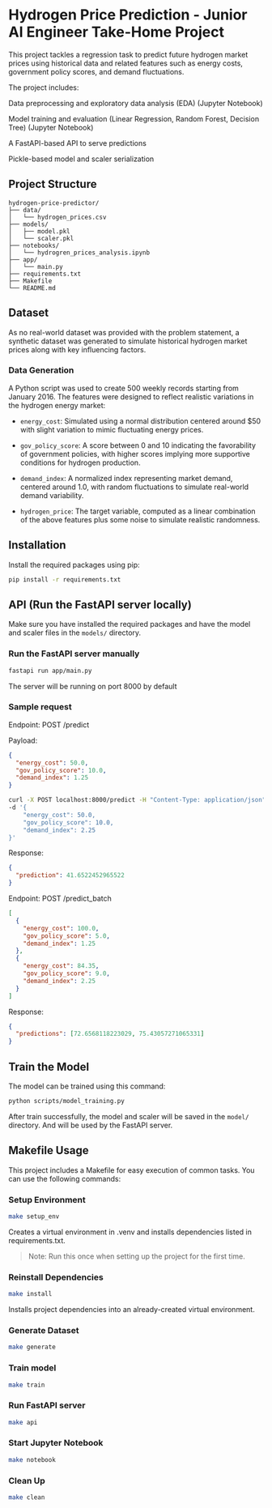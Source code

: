 # Hydrogen Price Prediction - Junior AI Engineer Take-Home Project

This project tackles a regression task to predict future hydrogen market prices using historical data and related features such as energy costs, government policy scores, and demand fluctuations.

The project includes:

Data preprocessing and exploratory data analysis (EDA) (Jupyter Notebook)

Model training and evaluation (Linear Regression, Random Forest, Decision Tree) (Jupyter Notebook)

A FastAPI-based API to serve predictions

Pickle-based model and scaler serialization

## Project Structure

```plaintext
hydrogen-price-predictor/
├── data/
│   └── hydrogen_prices.csv
├── models/
│   ├── model.pkl
│   └── scaler.pkl
├── notebooks/
│   └── hydrogren_prices_analysis.ipynb
├── app/
│   └── main.py
├── requirements.txt
├── Makefile
└── README.md
```

## Dataset

As no real-world dataset was provided with the problem statement, a synthetic dataset was generated to simulate historical hydrogen market prices along with key influencing factors.

### Data Generation

A Python script was used to create 500 weekly records starting from January 2016. The features were designed to reflect realistic variations in the hydrogen energy market:

- `energy_cost`: Simulated using a normal distribution centered around $50 with slight variation to mimic fluctuating energy prices.

- `gov_policy_score`: A score between 0 and 10 indicating the favorability of government policies, with higher scores implying more supportive conditions for hydrogen production.

- `demand_index`: A normalized index representing market demand, centered around 1.0, with random fluctuations to simulate real-world demand variability.

- `hydrogen_price`: The target variable, computed as a linear combination of the above features plus some noise to simulate realistic randomness.

## Installation

Install the required packages using pip:

```bash
pip install -r requirements.txt
```

## API (Run the FastAPI server locally)

Make sure you have installed the required packages and have the model and scaler files in the `models/` directory.

### Run the FastAPI server manually

```bash
fastapi run app/main.py
```

The server will be running on port 8000 by default

### Sample request

Endpoint: POST /predict

Payload:

```json
{
  "energy_cost": 50.0,
  "gov_policy_score": 10.0,
  "demand_index": 1.25
}
```

```bash
curl -X POST localhost:8000/predict -H "Content-Type: application/json" \
-d '{
    "energy_cost": 50.0,
    "gov_policy_score": 10.0,
    "demand_index": 2.25
}'

```

Response:

```json
{
  "prediction": 41.6522452965522
}
```

Endpoint: POST /predict_batch

```json
[
  {
    "energy_cost": 100.0,
    "gov_policy_score": 5.0,
    "demand_index": 1.25
  },
  {
    "energy_cost": 84.35,
    "gov_policy_score": 9.0,
    "demand_index": 2.25
  }
]
```

Response:

```json
{
  "predictions": [72.6568118223029, 75.43057271065331]
}
```

## Train the Model

The model can be trained using this command:

```bash
python scripts/model_training.py
```

After train successfully, the model and scaler will be saved in the `model/` directory. And will be used by the FastAPI server.

## Makefile Usage

This project includes a Makefile for easy execution of common tasks. You can use the following commands:

### Setup Environment

```bash
make setup_env
```

Creates a virtual environment in .venv and installs dependencies listed in requirements.txt.

> Note: Run this once when setting up the project for the first time.

### Reinstall Dependencies

```bash
make install
```

Installs project dependencies into an already-created virtual environment.

### Generate Dataset

```bash
make generate
```

### Train model

```bash
make train

```

### Run FastAPI server

```bash
make api
```

### Start Jupyter Notebook

```bash
make notebook
```

### Clean Up

```bash
make clean
```
